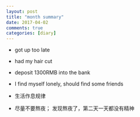 ```yaml
---
layout: post
title: "month summary"
date: 2017-04-02
comments: true
categories: [diary]
---
```


- got up too late
- had my hair cut
- deposit 1300RMB into the bank

- I find myself lonely, should find some friends

-  生活作息规律
  * 尽量不要熬夜； 发现熬夜了，第二天一天都没有精神